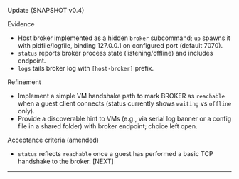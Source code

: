 Update (SNAPSHOT v0.4)

Evidence
- Host broker implemented as a hidden `broker` subcommand; `up` spawns it with pidfile/logfile, binding 127.0.0.1 on configured port (default 7070).
- `status` reports broker process state (listening/offline) and includes endpoint.
- `logs` tails broker log with `[host-broker]` prefix.

Refinement
- Implement a simple VM handshake path to mark BROKER as `reachable` when a guest client connects (status currently shows `waiting` vs `offline` only).
- Provide a discoverable hint to VMs (e.g., via serial log banner or a config file in a shared folder) with broker endpoint; choice left open.

Acceptance criteria (amended)
- `status` reflects `reachable` once a guest has performed a basic TCP handshake to the broker. [NEXT]


---

